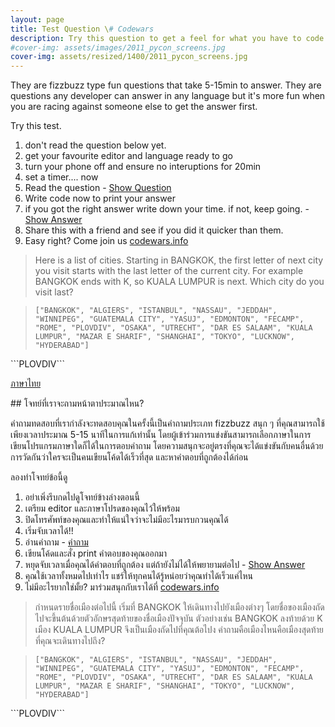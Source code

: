 ```yaml
---
layout: page
title: Test Question \# Codewars
description: Try this question to get a feel for what you have to code to compete
#cover-img: assets/images/2011_pycon_screens.jpg
cover-img: assets/resized/1400/2011_pycon_screens.jpg
---
```



They are fizzbuzz type fun questions that take 5-15min to answer.
They are questions any developer can answer in any language but
it's more fun when you are racing against someone else to get the answer first.

Try this test.
1. don't read the question below yet.
2. get your favourite editor and language ready to go
3. turn your phone off and ensure no interuptions for 20min
4. set a timer.... now
5. Read the question - <a class="btn btn-primary" data-toggle="collapse" href="#testquestion" role="button" aria-expanded="false" aria-controls="testquestion">Show Question</a>
6. Write code now to print your answer
7. if you got the right answer write down your time. if not, keep going. - <a class="btn btn-primary" data-toggle="collapse" href="#testanswer" role="button" aria-expanded="false" aria-controls="testanswer">Show Answer</a>
8. Share this with a friend and see if you did it quicker than them.
9. Easy right? Come join us [codewars.info](https://codewars.info)

<div id="testquestion" class="collapse" markdown="1">

> Here is a list of cities. Starting in BANGKOK, the first letter of next city you visit starts with the last letter of the current city. For example BANGKOK ends with K, so KUALA LUMPUR is next. Which city do you visit last?

> ```["BANGKOK", "ALGIERS", "ISTANBUL", "NASSAU", "JEDDAH", "WINNIPEG", "GUATEMALA CITY", "YASUJ", "EDMONTON", "FECAMP", "ROME", "PLOVDIV", "OSAKA", "UTRECHT", "DAR ES SALAAM", "KUALA LUMPUR", "MAZAR E SHARIF", "SHANGHAI", "TOKYO", "LUCKNOW", "HYDERABAD"]```

</div>

<div id="testanswer" class="collapse" markdown="1">
```PLOVDIV```
</div>

<a class="btn btn-primary" data-toggle="collapse" href="#questionth" role="button" aria-expanded="false" aria-controls="questionth">ภาษาไทย</a>

<div id="questionth" class="collapse" markdown="1">
## โจทย์ที่เราจะถามหน้าตาประมาณไหน?

คำถามทดสอบที่เรากำลังจะทดสอบคุณในครั้งนี้เป็นคำถามประเภท fizzbuzz สนุก ๆ ที่คุณสามารถใช้เพียงเวลาประมาณ 5-15 นาทีในการแก้เท่านั้น โดยผู้เข้าร่วมการแข่งขันสามารถเลือกภาษาในการเขียนโปรแกรมภาษาใดก็ได้ในการตอบคำถาม โดยความสนุกจะอยู่ตรงที่คุณจะได้แข่งขันกับคนอื่นด้วยการวัดกันว่าใครจะเป็นคนเขียนโค้ดได้เร็วที่สุด และหาคำตอบที่ถูกต้องได้ก่อน

ลองทำโจทย์ข้อนี้ดู
1. อย่าเพิ่งรีบกดไปดูโจทย์ข้างล่างตอนนี้
2. เตรียม editor และภาษาโปรดของคุณไว้ให้พร้อม
3. ปิดโทรศัพท์ของคุณและทำให้แน่ใจว่าจะไม่มีอะไรมารบกวนคุณได้
4. เริ่มจับเวลาได้!!
5. อ่านคำถาม - <a class="btn btn-primary" data-toggle="collapse" href="#testquestionth" role="button" aria-expanded="false" aria-controls="testquestionth">คำถาม</a>
6. เขียนโค้ดและสั่ง print คำตอบของคุณออกมา
7. หยุดจับเวลาเมื่อคุณได้คำตอบที่ถูกต้อง แต่ถ้ายังไม่ได้ให้พยายามต่อไป - <a class="btn btn-primary" data-toggle="collapse" href="#testanswer" role="button" aria-expanded="false" aria-controls="testanswer">Show Answer</a>
8. คุณใช้เวลาทั้งหมดไปเท่าไร แชร์ให้ทุกคนได้รู้หน่อยว่าคุณทำได้เร็วแค่ไหน
9. ไม่มีอะไรยากใช่มั้ย? มาร่วมสนุกกับเราได้ที่ [codewars.info](https://codewars.info)
</div>

<div id="testquestionth" class="collapse" markdown="1">

> กำหนดรายชื่อเมืองต่อไปนี้ เริ่มที่ BANGKOK ให้เดินทางไปยังเมืองต่างๆ โดยชื่อของเมืองถัดไปจะขึ้นต้นด้วยตัวอักษรสุดท้ายของชื่อเมืองปัจจุบัน ตัวอย่างเช่น BANGKOK ลงท้ายด้วย K เมือง KUALA LUMPUR จึงเป็นเมืองถัดไปที่คุณต้อไปง คำถามคือเมืองไหนคือเมืองสุดท้ายที่คุณจะเดินทางไปถึง?

> ```["BANGKOK", "ALGIERS", "ISTANBUL", "NASSAU", "JEDDAH", "WINNIPEG", "GUATEMALA CITY", "YASUJ", "EDMONTON", "FECAMP", "ROME", "PLOVDIV", "OSAKA", "UTRECHT", "DAR ES SALAAM", "KUALA LUMPUR", "MAZAR E SHARIF", "SHANGHAI", "TOKYO", "LUCKNOW", "HYDERABAD"]```

</div>

<div id="testanswer" class="collapse" markdown="1">
```PLOVDIV```
</div>

<!-- 
![2010 question]({{ "/assets/images/code-wars-challenge-1b-2010.webp" | resize: "x249" }})
![2010 question2]({{ "/assets/images/codewars-challenge-2-2010.webp" | resize: "x249" }}) -->
